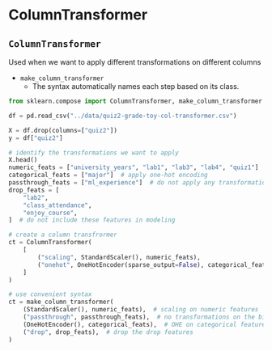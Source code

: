 # ColumnTransformer
## `ColumnTransformer`
Used when we want to apply different transformations on different columns
- `make_column_transformer`
	- The syntax automatically names each step based on its class. 
```python
from sklearn.compose import ColumnTransformer, make_column_transformer

df = pd.read_csv("../data/quiz2-grade-toy-col-transformer.csv")

X = df.drop(columns=["quiz2"])
y = df["quiz2"]

# identify the transformations we want to apply
X.head()
numeric_feats = ["university_years", "lab1", "lab3", "lab4", "quiz1"]  # apply scaling
categorical_feats = ["major"]  # apply one-hot encoding
passthrough_feats = ["ml_experience"]  # do not apply any transformation
drop_feats = [
    "lab2",
    "class_attendance",
    "enjoy_course",
]  # do not include these features in modeling

# create a column transfrormer
ct = ColumnTransformer(
    [
        ("scaling", StandardScaler(), numeric_feats),
        ("onehot", OneHotEncoder(sparse_output=False), categorical_feats),
    ]
)

# use convenient syntax
ct = make_column_transformer(    
    (StandardScaler(), numeric_feats),  # scaling on numeric features
    ("passthrough", passthrough_feats),  # no transformations on the binary features    
    (OneHotEncoder(), categorical_feats),  # OHE on categorical features
    ("drop", drop_feats),  # drop the drop features
)
```
